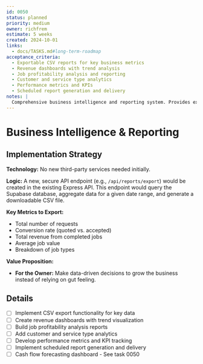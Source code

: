 ```yaml
---
id: 0050
status: planned
priority: medium
owner: richfrem
estimate: 5 weeks
created: 2024-10-01
links:
  - docs/TASKS.md#long-term-roadmap
acceptance_criteria:
  - Exportable CSV reports for key business metrics
  - Revenue dashboards with trend analysis
  - Job profitability analysis and reporting
  - Customer and service type analytics
  - Performance metrics and KPIs
  - Scheduled report generation and delivery
notes: |
  Comprehensive business intelligence and reporting system. Provides exportable CSV reports, revenue dashboards, job profitability analysis, and trend analytics to support business decision making.
---
```


# Business Intelligence & Reporting

## Implementation Strategy
**Technology:** No new third-party services needed initially.

**Logic:** A new, secure API endpoint (e.g., `/api/reports/export`) would be created in the existing Express API. This endpoint would query the Supabase database, aggregate data for a given date range, and generate a downloadable CSV file.

**Key Metrics to Export:**
* Total number of requests
* Conversion rate (quoted vs. accepted)
* Total revenue from completed jobs
* Average job value
* Breakdown of job types

**Value Proposition:**
* **For the Owner:** Make data-driven decisions to grow the business instead of relying on gut feeling.

## Details
- [ ] Implement CSV export functionality for key data
- [ ] Create revenue dashboards with trend visualization
- [ ] Build job profitability analysis reports
- [ ] Add customer and service type analytics
- [ ] Develop performance metrics and KPI tracking
- [ ] Implement scheduled report generation and delivery
- [ ] Cash flow forecasting dashboard - See task 0050

